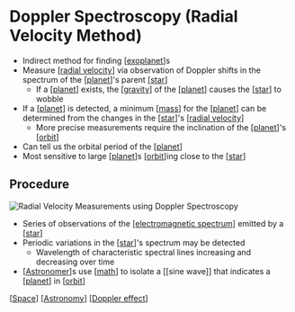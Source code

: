 # Doppler Spectroscopy (Radial Velocity Method)

- Indirect method for finding [[exoplanet]]s
- Measure [[radial velocity]] via observation of Doppler shifts in the spectrum of the [[planet]]'s parent [[star]]
  - If a [[planet]] exists, the [[gravity]] of the [[planet]] causes the [[star]] to wobble
- If a [[planet]] is detected, a minimum [[mass]] for the [[planet]] can be determined from the changes in the [[star]]'s [[radial velocity]]
  - More precise measurements require the inclination of the [[planet]]'s [[orbit]]
- Can tell us the orbital period of the [[planet]]
- Most sensitive to large [[planet]]s [[orbit]]ing close to the [[star]]

## Procedure

![Radial Velocity Measurements using Doppler Spectroscopy](/assets/second-brain/2020-12-01-13-15-49.png)

- Series of observations of the [[electromagnetic spectrum]] emitted by a [[star]]
- Periodic variations in the [[star]]'s spectrum may be detected
  - Wavelength of characteristic spectral lines increasing and decreasing over time
- [[Astronomer]]s use [[math]] to isolate a [[sine wave]] that indicates a [[planet]] in [[orbit]]


[[Space]] [[Astronomy]] [[Doppler effect]]

[//begin]: # "Autogenerated link references for markdown compatibility"
[exoplanet]: exoplanet "Exoplanet"
[radial velocity]: radial-velocity "Radial Velocity"
[planet]: planet "Planet"
[star]: star "Star"
[gravity]: gravity "Gravity"
[mass]: mass "Mass"
[orbit]: orbit "Orbit"
[electromagnetic spectrum]: electromagnetic-spectrum "Electromagnetic Spectrum"
[Astronomer]: astronomer "Astronomer"
[math]: math "Math"
[Space]: space "Space"
[Astronomy]: astronomy "Astronomy"
[Doppler effect]: doppler-effect "Doppler Effect"
[//end]: # "Autogenerated link references"